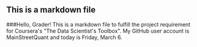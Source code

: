 ## This is a markdown file

###Hello, Grader! This is a markdown file to fulfill the project requirement for Coursera's "The Data Scientist's Toolbox".  My GitHub user account is MainStreetQuant and today is Friday, March 6.

